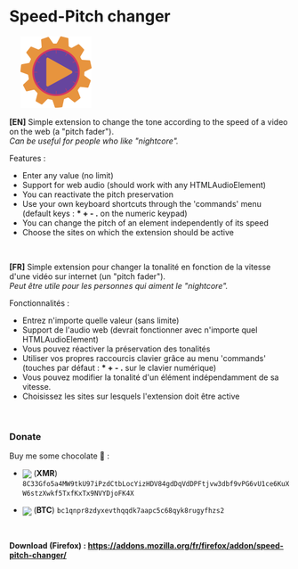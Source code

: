 # Speed-Pitch changer

&nbsp;&nbsp;&nbsp;&nbsp; ![logo](/icons/border-128.png)

**[EN]** Simple extension to change the tone according to the speed of a video on the web (a "pitch fader"). <br/>_Can be useful for people who like "nightcore"._

Features :
- Enter any value (no limit)
- Support for web audio (should work with any HTMLAudioElement)
- You can reactivate the pitch preservation
- Use your own keyboard shortcuts through the 'commands' menu (default keys : __* + - .__ on the numeric keypad)
- You can change the pitch of an element independently of its speed
- Choose the sites on which the extension should be active

<br/>

**[FR]** Simple extension pour changer la tonalité en fonction de la vitesse d'une vidéo sur internet (un "pitch fader"). <br/>_Peut être utile pour les personnes qui aiment le "nightcore"._

Fonctionnalités :
- Entrez n'importe quelle valeur (sans limite)
- Support de l'audio web (devrait fonctionner avec n'importe quel HTMLAudioElement)
- Vous pouvez réactiver la préservation des tonalités
- Utiliser vos propres raccourcis clavier grâce au menu 'commands' (touches par défaut : __* + - .__ sur le clavier numérique)
- Vous pouvez modifier la tonalité d'un élément indépendamment de sa vitesse.
- Choisissez les sites sur lesquels l'extension doit être active

<br/>


### Donate
Buy me some chocolate 🍫 : <br>
 - <img src="https://cryptologos.cc/logos/monero-xmr-logo.svg" width="26px" align="center"> (**XMR**) `8C33Gfo5a4MW9tkU97iPzdCtbLocYizHDV84gdDqVdDPFtjvw3dbf9vPG6vU1ce6KuXW6stzXwkf5TxfKxTx9NVYDjoFK4X`

 - <img src="https://cryptologos.cc/logos/bitcoin-btc-logo.svg" width="26px" align="center"> (**BTC**) `bc1qnpr8zdyxevthqqdk7aapc5c68qyk8rugyfhzs2`

<br>

**Download (Firefox) : https://addons.mozilla.org/fr/firefox/addon/speed-pitch-changer/**
